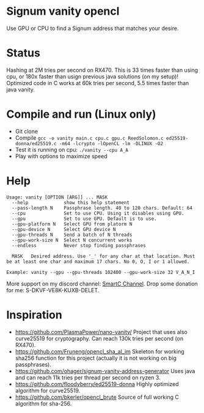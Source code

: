 # Signum vanity opencl
Use GPU or CPU to find a Signum address that matches your desire.

# Status
Hashing at 2M tries per second on RX470. This is 33 times faster than using cpu, or 180x faster than usign previous java solutions (on my setup)! Optimized code in C works at 60k tries per second, 5.5 times faster than java vanity.

# Compile and run (Linux only)
* Git clone
* Compile `gcc -o vanity main.c cpu.c gpu.c ReedSolomon.c ed25519-donna/ed25519.c -m64 -lcrypto -lOpenCL -lm -DLINUX -O2`
* Test it is running on cpu: `./vanity --cpu A_A`
* Play with options to maximize speed

# Help
```
Usage: vanity [OPTION [ARG]] ... MASK
  --help             show this help statement
  --pass-length N    Passphrase length. 40 to 120 chars. Default: 64
  --cpu              Set to use CPU. Using it disables using GPU.
  --gpu              Set to use GPU. Default is to use.
  --gpu-platform N   Select GPU from platorm N
  --gpu-device N     Select GPU device N
  --gpu-threads N    Send a batch of N threads
  --gpu-work-size N  Select N concurrent works
  --endless          Never stop finding passphrases

  MASK   Desired address. Use '_' for any char at that location. Must be at least one char and maximum 17 chars. No 0, O, I or 1 allowed.

Example: vanity --gpu --gpu-threads 102400 --gpu-work-size 32 V_A_N_I
```
More support on my discord channel: [SmartC Channel](https://discord.gg/pQHnBRYE5c). Drop some donation for me: S-DKVF-VE8K-KUXB-DELET.

# Inspiration
* https://github.com/PlasmaPower/nano-vanity/ Project that uses also curve25519 for cryptography. Can reach 130k tries per second (on RX470).
* https://github.com/Fruneng/opencl_sha_al_im Skeleton for working sha256 function for this project (actually it is not working on big passphrases).
* https://github.com/ohager/signum-vanity-address-generator Uses java and can reach 11k tries per thread per second on ryzen 3.
* https://github.com/floodyberry/ed25519-donna Highly optimized algorithm for curve25519.
* https://github.com/bkerler/opencl_brute Source of full working C algorithm for sha-256.

